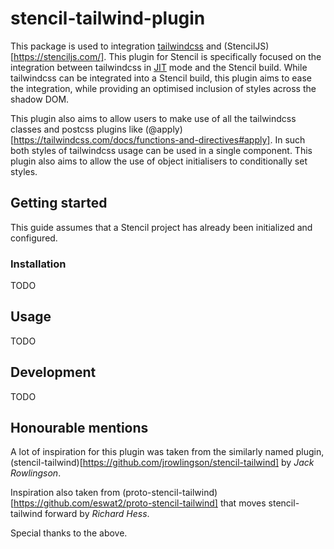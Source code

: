 # stencil-tailwind-plugin

This package is used to integration [tailwindcss](https://tailwindcss.com/) and (StencilJS)[https://stenciljs.com/]. This plugin for Stencil is specifically focused on the integration between tailwindcss in [JIT](https://tailwindcss.com/docs/just-in-time-mode#enabling-jit-mode) mode and the Stencil build. While tailwindcss can be integrated into a Stencil build, this plugin aims to ease the integration, while providing an optimised inclusion of styles across the shadow DOM.

This plugin also aims to allow users to make use of all the tailwindcss classes and postcss plugins like (@apply)[https://tailwindcss.com/docs/functions-and-directives#apply]. In such both styles of tailwindcss usage can be used in a single component. This plugin also aims to allow the use of object initialisers to conditionally set styles.

## Getting started

This guide assumes that a Stencil project has already been initialized and configured.

### Installation

TODO

## Usage

TODO

## Development

TODO


## Honourable mentions

A lot of inspiration for this plugin was taken from the similarly named plugin, (stencil-tailwind)[https://github.com/jrowlingson/stencil-tailwind] by *Jack Rowlingson*.

Inspiration also taken from (proto-stencil-tailwind)[https://github.com/eswat2/proto-stencil-tailwind] that moves stencil-tailwind forward by *Richard Hess*.

Special thanks to the above.
